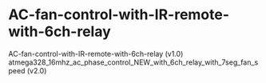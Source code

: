 # AC-fan-control-with-IR-remote-with-6ch-relay
AC-fan-control-with-IR-remote-with-6ch-relay (v1.0)
atmega328_16mhz_ac_phase_control_NEW_with_6ch_relay_with_7seg_fan_speed (v2.0)

